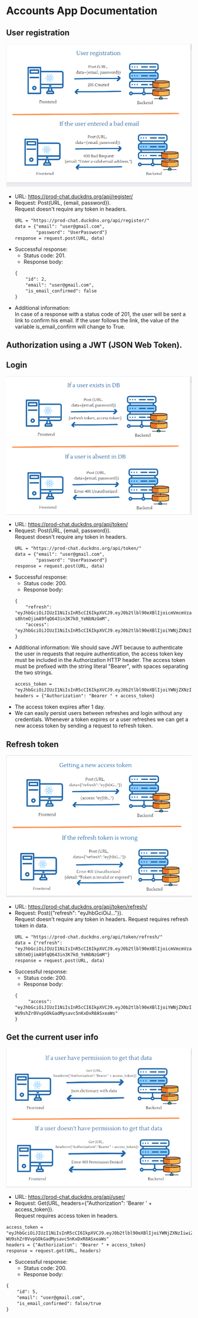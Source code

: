 # Accounts App Documentation

## User registration
![img.png](img/register.png)
-  URL: https://prod-chat.duckdns.org/api/register/
-  Request: Post(URL, {email, password}).  
   Request doesn't require any token in headers.
   ```
   URL = "https://prod-chat.duckdns.org/api/register/"
   data = {"email": "user@gmail.com",
           "password": "UserPassword"}
   response = request.post(URL, data)
   ```
-  Successful response:
   -  Status code: 201.
   -  Response body:
   ```
   {
       "id": 2,
       "email": "user@gmail.com",
       "is_email_confirmed": false
   } 
   ```
-  Additional information:  
   In case of a response with a status code of 201, the user will be sent a link to confirm his email. If the user follows the link, the value of the variable is_email_confirm will change to True.
## Authorization using a JWT (JSON Web Token).
## Login
![img_1.png](img/login.png)
-  URL: https://prod-chat.duckdns.org/api/token/
-  Request: Post(URL, {email, password}).  
   Request doesn't require any token in headers.
   ```
   URL = "https://prod-chat.duckdns.org/api/token/"
   data = {"email": "user@gmail.com",
           "password": "UserPassword"}
   response = request.post(URL, data)
   ```
-  Successful response:
   -  Status code: 200.
   -  Response body:
   ```
   {
       "refresh": "eyJhbGciOiJIUzI1NiIsInR5cCI6IkpXVCJ9.eyJ0b2tlbl90eXBlIjoicmVmcmVzaCIsImV4cCI6MTY4ODIxMTEzMiwiaWF0IjoxNjg3MzQ3MTMyLCJqdGkiOiIxMDBkODBlYzgzNTg0ZGI1YmExODQ5Njc3ODg0OWNjYSIsInVzZXJfaWQiOjEzfQ.aL849Cdf-s8htmOjimA9fqQ643in3K7kO_YeNbNzGmM",
       "access": "eyJhbGciOiJIUzI1NiIsInR5cCI6IkpXVCJ9.eyJ0b2tlbl90eXBlIjoiYWNjZXNzIiwiZXhwIjoxNjg3NDMzNTMyLCJpYXQiOjE2ODczNDcxMzIsImp0aSI6Ijk4MGM3MjU4ZTNmMDQ4NmViZmU3OTMxYzBkMmQzMGIzIiwidXNlcl9pZCI6MTN9.wwT_HBIP_e9gUFLIL7emd4H8xf75GM8jKskdihnRlu4"
   }
   ```
-  Additional information: 
   We should save JWT because to authenticate the user in requests that require authentication, the access token key must be included in the Authorization HTTP header. The access token must be prefixed with the string literal "Bearer", with spaces separating the two strings.
   ```
   access_token = "eyJhbGciOiJIUzI1NiIsInR5cCI6IkpXVCJ9.eyJ0b2tlbl90eXBlIjoiYWNjZXNzIiwiZXhwIjoxNjg3NDMzNTMyLCJpYXQiOjE2ODczNDcxMzIsImp0aSI6Ijk4MGM3MjU4ZTNmMDQ4NmViZmU3OTMxYzBkMmQzMGIzIiwidXNlcl9pZCI6MTN9.wwT_HBIP_e9gUFLIL7emd4H8xf75GM8jKskdihnRlu4"
   headers = {"Authorization": "Bearer " + access_token}
   ```
-  The access token expires after 1 day.
-  We can easily persist users between refreshes and login without any credentials. Whenever a token expires or a user refreshes we can get a new access token by sending a request to refresh token.
## Refresh token
![img_1.png](img/refresh.png)
-  URL: https://prod-chat.duckdns.org/api/token/refresh/
-  Request: Post({"refresh": "eyJhbGciOiJ..."}).  
   Request doesn't require any token in headers. Request requires refresh token in data.
   ```
   URL = "https://prod-chat.duckdns.org/api/token/refresh/"
   data = {"refresh": "eyJhbGciOiJIUzI1NiIsInR5cCI6IkpXVCJ9.eyJ0b2tlbl90eXBlIjoicmVmcmVzaCIsImV4cCI6MTY4ODIxMTEzMiwiaWF0IjoxNjg3MzQ3MTMyLCJqdGkiOiIxMDBkODBlYzgzNTg0ZGI1YmExODQ5Njc3ODg0OWNjYSIsInVzZXJfaWQiOjEzfQ.aL849Cdf-s8htmOjimA9fqQ643in3K7kO_YeNbNzGmM"}
   response = request.post(URL, data)
   ```
-  Successful response:
   -  Status code: 200.
   -  Response body:
   ```
   {
        "access": "eyJhbGciOiJIUzI1NiIsInR5cCI6IkpXVCJ9.eyJ0b2tlbl90eXBlIjoiYWNjZXNzIiwiZXhwIjoxNjg3NDM1OTU0LCJpYXQiOjE2ODczNDcxMzIsImp0aSI6IjkwM2FhNmRhNjhjZDQxZGY4ZjNhODYzNGY5MzhkNzc3IiwidXNlcl9pZCI6MTN9.TDFu-WU9shZr0VvpGOkGadMysavc5nKxDxR8ASxeaWs"
   }
   ```

## Get the current user info
![img.png](img/get_data.png)
- URL: https://prod-chat.duckdns.org/api/user/
-  Request: Get(URL, headers={"Authorization": 'Bearer ' + access_token}).  
   Request requires access token in headers.
  ```
  access_token = "eyJhbGciOiJIUzI1NiIsInR5cCI6IkpXVCJ9.eyJ0b2tlbl90eXBlIjoiYWNjZXNzIiwiZXhwIjoxNjg3NDM1OTU0LCJpYXQiOjE2ODczNDcxMzIsImp0aSI6IjkwM2FhNmRhNjhjZDQxZGY4ZjNhODYzNGY5MzhkNzc3IiwidXNlcl9pZCI6MTN9.TDFu-WU9shZr0VvpGOkGadMysavc5nKxDxR8ASxeaWs"
  headers = {"Authorization": "Bearer " + access_token}
  response = request.get(URL, headers)
  ```
-  Successful response:
   -  Status code: 200.
   -  Response body:
  ```
  {
      "id": 5,
      "email": "user@gmail.com",
      "is_email_confirmed": false/true
  }
  ```
